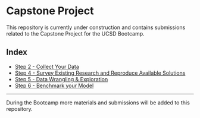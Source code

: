 # Capstone Project

This repository is currently under construction and contains submissions related to the Capstone Project for the UCSD Bootcamp.

## Index

- [Step 2 - Collect Your Data](./2-EDA)
- [Step 4 - Survey Existing Research and Reproduce Available Solutions](./4-Survey_Existing_Research)
- [Step 5 - Data Wrangling & Exploration](./5-Data_Wrangling)
- [Step 6 - Benchmark your Model](./6-Benchmark_your_model)

---

During the Bootcamp more materials and submissions will be added to this repository.
